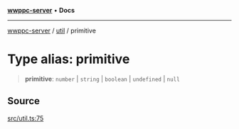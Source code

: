 [**wwppc-server**](../../README.md) • **Docs**

***

[wwppc-server](../../modules.md) / [util](../README.md) / primitive

# Type alias: primitive

> **primitive**: `number` \| `string` \| `boolean` \| `undefined` \| `null`

## Source

[src/util.ts:75](https://github.com/WWPPC/WWPPC-server/blob/d36edcf5b3e9dc61bf375adab6f0ce8e98344d21/src/util.ts#L75)
